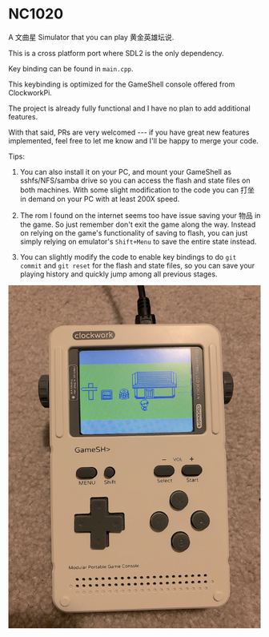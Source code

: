# NC1020

A 文曲星 Simulator that you can play 黄金英雄坛说. 

This is a cross platform port where SDL2 is the only dependency.

Key binding can be found in `main.cpp`.

This keybinding is optimized for the GameShell console offered from ClockworkPi.

The project is already fully functional and I have no plan to add additional features.

With that said, PRs are very welcomed --- if you have great new features implemented, feel free to let me know and I'll be happy to merge your code.



Tips: 

1. You can also install it on your PC, and mount your GameShell as sshfs/NFS/samba drive so you can access the flash and state files on both machines. With some slight modification to the code you can 打坐 in demand on your PC with at least 200X speed.

2. The rom I found on the internet seems too have issue saving your 物品 in the game. So just remember don't exit the game along the way. Instead on relying on the game's functionality of saving to flash, you can just simply relying on emulator's `Shift+Menu` to save the entire state instead. 

3. You can slightly modify the code to enable key bindings to do `git commit` and `git reset` for the flash and state files, so you can save your playing history and quickly jump among all previous stages.

![GameShell running NC1020](/GameShell.png?raw=true)

